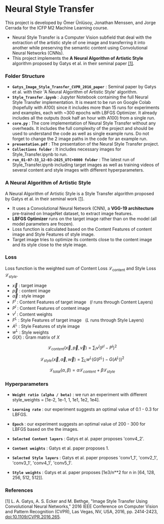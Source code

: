 # Neural Style Transfer
This project is developed by Ömer Ünlüsoy, Jonathan Menssen, and Jorge Cerrada for the ICFP M2 Machine Learning course. 
- Neural Style Transfer is a Computer Vision subfield that deal with the extraction of the artistic style of one image and transferring it into another while preserving the semantic content using Convolutional Neural Networks (CNNs). 
- This project implements the __A Neural Algorithm of Artistic Style__ algorithm proposed by Gatys et al. in their seminal paper [[1]](#1). 


### Folder Structure
- __`Gatys_Image_Style_Transfer_CVPR_2016_paper`__ : Seminal paper by Gatys et al. with their 'A Neural Algorithm of Artistic Style' algorithm. 
- __`Style_Transfer.ipynb`__ : Jupyter Notebook containing the full Neural Style Transfer implementation. It is meant to be run on Google Colab (hopefully with A100) since it includes more than 15 runs for experiments and examples, each with ~300 epochs with LBFGS Optimizer. It already includes all the outputs (took half an hour with A100) from a single run.
- __`core.py`__ : The core implementation of Neural Style Transfer without any overheads. It includes the full complexity of the project and should be used to understand the code as well as single example runs. Do not forget to change the 2 image paths in the code for an example run. 
- __`presentation.pdf`__ : The presentation of the Neural Style Transfer project. 
- __`Collections folder`__ : It includes necessary images for Style_Transfer.ipynb to run. 
- __`run_01-07-33_12-03-2025_UTC+0000 folder`__ : The latest run of Style_Transfer.ipynb including target images as well as training videos of several content and style images with different hyperparameters.


### A Neural Algorithm of Artistic Style
A Neural Algorithm of Artistic Style is a Style Transfer algorithm proposed by Gatys et al. in their seminal work [[1]](#1). 
- It uses a Convolutional Neural Network (CNN), a __VGG-19 architecture__ pre-trained on ImageNet dataset, to extract image features.
- __LBFGS Optimizer__ runs on the target image rather than on the model (all model parameters are frozen).
- Loss function is calculated based on the Content Features of content image and Style Features of style image. 
- Target image tries to optimize its contents close to the content image and its style close to the style image.

### Loss
Loss function is the weighted sum of Content Loss $\mathcal{L}_{\text{content}}$ and Style Loss $\mathcal{L}_{\textit{style}}$.
- $\vec{x}$ : target image
- $\vec{p}$ : content image
- $\vec{a}$ : style image
&nbsp;
- $F^l$ : Content Features of target image    &nbsp; ($l$ runs through Content Layers)
- $P^l$ : Content Features of content image 	
- $v^l$ : Content weights
&nbsp;
- $F^L$ : Style Features of target image  &nbsp; ($L$ runs through Style Layers)   
- $A^L$ : Style Features of style image
- $w^L$ : Style weights
- $G(X)$ : Gram matrix of $X$


$$ \mathcal{L}_{\textit{content}}(\vec{x}, \vec{p}, \vec{v}) = \sum_l v^l  ( F^l - P^l )^2 $$

$$ \mathcal{L}_{\textit{style}}(\vec{x}, \vec{a}, \vec{w}) = \sum_L w^L  ( G(F^L) - G(A^L) )^2 $$

$$ \mathcal{L}_{\textit{total}} (\alpha, \beta) = \alpha \mathcal{L}_{\textit{content}} + \beta \mathcal{L}_{\textit{style}} $$



### Hyperparameters
- __`Weight ratio (alpha / beta)`__ : we run an experiment with different style_weights = [1e-2, 1e-1, 1, 1e1, 1e2, 1e4].
- __`Learning rate`__	: our experiment suggests an optimal value of 0.1 - 0.3 for LBFGS.
- __`Epoch`__	: our experiment suggests an optimal value of 200 - 300 for LBFGS based on the the images.

- __`Selected Content layers`__ : Gatys et al. paper proposes 'conv4_2'.
- __`Content weights`__ : Gatys et al. paper proposes 1.
- __`Selected Style layers`__ : Gatys et al. paper proposes 'conv1_1', 'conv2_1', 'conv3_1', 'conv4_1', 'conv5_1'.
- __`Style weights`__ : Gatys et al. paper proposes [1e3/n**2 for n in [64, 128, 256, 512, 512]].


### References
<a id="1">[1]</a> L. A. Gatys, A. S. Ecker and M. Bethge, "Image Style Transfer Using Convolutional Neural Networks," 2016 IEEE Conference on Computer Vision and Pattern Recognition (CVPR), Las Vegas, NV, USA, 2016, pp. 2414-2423, [doi:10.1109/CVPR.2016.265](https://doi.org/10.1109/CVPR.2016.265).
